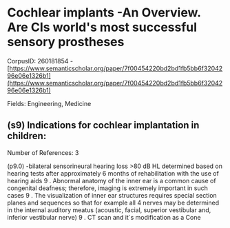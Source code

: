 # Cochlear implants -An Overview. Are CIs world's most successful sensory prostheses

CorpusID: 260181854 - [https://www.semanticscholar.org/paper/7f00454220bd2bd1fb5bb6f3204296e06e1326b1](https://www.semanticscholar.org/paper/7f00454220bd2bd1fb5bb6f3204296e06e1326b1)

Fields: Engineering, Medicine

## (s9) Indications for cochlear implantation in children:
Number of References: 3

(p9.0) -bilateral sensorineural hearing loss >80 dB HL determined based on hearing tests after approximately 6 months of rehabilitation with the use of hearing aids   9 . Abnormal anatomy of the inner ear is a common cause of congenital deafness; therefore, imaging is extremely important in such cases 9 . The visualization of inner ear structures requires special section planes and sequences so that for example all 4 nerves may be determined in the internal auditory meatus (acoustic, facial, superior vestibular and, inferior vestibular nerve) 9 . CT scan and it`s modification as a Cone
